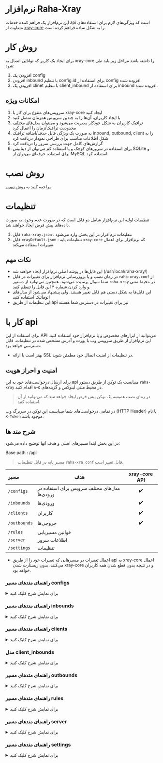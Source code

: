 # نرم‌افزار Raha-Xray

این نرم‌افزار یک فراهم کننده خدمات api است که ویژگی‌های‌‌ لازم برای استفاده‌های متفاوت از [xray-core](https://github.com/XTLS/Xray-core) را به شکل ساده فراهم کرده است.

# روش کار
برای ایجاد یک کاربر که توانایی اتصال به xray-core را داشته باشد مراحل زیر باید طی شود:
1. افزودن یک config
2. افزودن inbound با تنظیم config.id برای استفاده از config افزوده شده
3. افزودن یک clinet با تنظیم client_inbound برای استفاده از inbound افزوده شده.

## امکانات ویژه
1. سرویس‌های‌‌ متنوع برای کار با xray-core ایجاد کنید
2. با ایجاد کاربران، آن‌ها را به چندین سرویس همزمان متصل کنید
3. ترافیک کاربران به شکل خودکار مدیریت می‌شود و می‌توان مدل‌های‌‌ مختلف محدودیت ترافیک/زمان را اعمال کرد
4. به صورت یک ویژگی قابل حذف/اضافه ترافیک inbound, outbound, client را به شکل اطلاعات مناسب برای طراحی نمودار دریافت کرد
5. گزارش‌های‌‌ کامل جهت بررسی سرور را دریافت کرد
6. برای استفاده در سرور‌های‌‌ کوچک و با استفاده کم می‌توان از دیتابیس SQLite و برای استفاده حرفه‌ای می‌توان از MySQL استفاده کرد.


# روش نصب
مراجعه کنید به [روش نصب](https://github.com/Raha-Project/Raha/blob/main/README-FA.md#%D8%B1%D9%88%D8%B4-%D9%87%D8%A7%DB%8C-%D9%86%D8%B5%D8%A8)

# تنظیمات
تنظیمات اولیه این نرم‌افزار شامل دو فایل است که در صورت عدم وجود، به صورت داده‌های‌‌ پیش فرض ایجاد خواهند شد.
1. فایل `raha-xray.json` : تنظیمات نرم‌افزار در این بخش وارد می‌شود
2. فایل `xrayDefault.json` : تنظیمات پایه `xray-core` که نرم‌افزار برای اعمال تغییرات استفاده می‌کند.

## نکات مهم
* این فایل‌ها در پوشه اصلی نرم‌افزار ایجاد خواهند شد
(/usr/local/raha-xray/)
* در زمان نصب و یا بروزرسانی نرم‌افزار برای تغییرات در فایل `raha-xray.conf` از شما سوال پرسیده می‌شود. همچنین می‌توانید از دستور `raha-xray` در محیط متنی و وارد کردن شماره ۴ این فایل را تنیظم کنید.
* این فایل‌ها به شکل دستی هم قابل تغییر هستند. ولی پیشنهاد می‌شود از مدل‌های‌‌ اتوماتیک استفاده کنید
* این تنظیمات از طریق api نیز برای تغییرات در دسترس شما هستند

# کار با api
برای استفاده از این API می‌توانید از ابزار‌های‌‌ مخصوص و یا نرم‌افزار خود استفاده کنید.
این نرم‌افزار از طریق سرویس وب با پورت و آدرس مشخص شده در تنظیمات، قابل دسترسی خواهد بود.
* بهتر است با ارائه SSL در تنظیمات از امنیت اتصال خود مطمئن شوید.

## امنیت و احراز هویت
برای ارسال درخواست‌های‌‌ خود به این api میبایست یک توکن از طریق دستور `raha-xray` در محیط متنی لینوکس و گزینه‌های‌‌ ۵-۸ اقدام کنید.
> در زمان نصب همیشه یک توکن پیش فرض ایجاد خواهد شد که می‌توانید از آن استفاده کنید.

در تمامی درخواست‌های‌‌ شما میبایست این توکن در سربرگ وب (HTTP Header) با نام `X-Token` موجود باشد.

## شرح متد ها
در این بخش ابتدا مسیر‌های‌‌ اصلی و هدف آنها توضیح داده می‌شود:

Base path : /api
> مسیر پایه در فایل تنظیمات `raha-xra.conf` قابل تغییر است.

| مسیر | هدف | xray-core API |
| :------------ | --------------------------------------------------- | :----------------: |
| `/configs`    | مدل‌های‌‌ مختلف سرویس برای استفاده در ورودی‌ها | :heavy_check_mark: |
| `/inbounds`   | ورودی‌ها                                           | :heavy_check_mark: |
| `/clients`    | کاربران                                            | :heavy_check_mark: |
| `/outbounds`  | خروجی‌ها                                           | :heavy_check_mark: |
| `/rules`      | قوانین مسیریابی                                   |                    |
| `/server`     | اطلاعات سرور                                        |                    |
| `/settings`   | تنظیمات                                             |                    |

* اعمال تغییرات در مسیرهایی که تغییرات خود را از طریق api به xray-core اعمال می‌کنند، بدون ریستارت شدن xray-core  و در نتیجه بدون قطع شدن همه کاربران خواهد بود.

### راهنمای متدهای مسیر configs

<details>
  <summary>برای نمایش شرح کلیک کنید</summary>

مدل تعریف شده
```go
type Config struct {
	Id             uint     `json:"id" form:"id" gorm:"primaryKey;autoIncrement"`
	Protocol       Protocol `json:"protocol" form:"protocol"`
	Settings       string   `json:"settings" form:"settings"`
	StreamSettings string   `json:"streamSettings" form:"streamSettings"`
	Sniffing       string   `json:"sniffing" form:"sniffing"`
	ClientSettings string   `json:"clientSettings" form:"clientSettings"`
}
```
**API methods:**
Base: /api/configs

| Method | Path                            | Action                                    | Request Body |
| :----: | ------------------------------- | ----------------------------------------- | ------------ |
| `GET`  | `"/"`                           | Get all configs                           | -            |
| `GET`  | `"/get/:id"`                    | Get a config with config.id               | -            |
| `POST` | `"/save"`                       | Add/Edit a config                         | [JSON](#%D8%B4%D8%B1%D8%AD-apiconfigssave)     |
| `POST` | `"/del/:id"`                    | Delete a config                           | -            |

##### نمونه json برای ارسال در /save:
```json
{
    "id": 1,
    "protocol": "vless",
    "settings": "{\"decryption\":\"none\",\"fallbacks\": []}",
    "streamSettings": "{\"network\": \"tcp\",\"security\": \"none\"}",
    "sniffing": "{\"destOverride\": [\"http\",\"tls\",\"quic\"],\"enabled\": true}",
    "clientSettings": ""
}
```
##### شرح /api/configs/save
| پارمتر | نوع | الزامی | توضیح |
| :---------------- | :----: | :--: | ------------------------------------- |
| `id`              | uint   | No   | در صورت عدم وجود، رکورد جدیدی ایجاد و در صورت وجود، رکورد ذکر شده ویرایش می‌شود |
| `protocol`        | string | Yes  | Inbound protocol                      |
| `settings`        | string | Yes  | تنظیمات پروتکل، بدون بخش کاربران      |
| `streamSettings`  | string | Yes  | تنظیمات [stream](https://xtls.github.io/en/config/transport.html#streamsettingsobject) |
| `clientSettings`  | string | No   | تنظیماتی که برای لینک کاربران نیاز دارید |

</details>

### راهنمای متدهای مسیر inbounds
<details>
  <summary>برای نمایش شرح کلیک کنید</summary>

مدل تعریف شده
```go
type Inbound struct {
	Id     uint   `json:"id" form:"id" gorm:"primaryKey;autoIncrement"`
	Name   string `json:"name" form:"name"`
	Enable bool   `json:"enable" form:"enable" gorm:"default:true"`

	// config part
	Listen   string `json:"listen" form:"listen"`
	Port     uint   `json:"port" form:"port"`
	ConfigId uint   `gorm:"not null" json:"configId" form:"configId"`
	Config   Config `gorm:"foreignKey:ConfigId;references:Id" json:"config"`
	Tag      string `gorm:"unique" json:"tag" form:"tag"`

	// clients part
	ClientInbounds []ClientInbound `gorm:"foreignKey:InboundId;references:Id" json:"clients"`
}
```
**API methods:**
Base: /api/inbounds

| Method | Path                            | Action                                    | Request Body |
| :----: | ------------------------------- | ----------------------------------------- | ------------ |
| `GET`  | `"/"`                           | Get all inbounds                          | -            |
| `GET`  | `"/get/:id"`                    | Get an inbound with inbound.id            | -            |
| `POST` | `"/save"`                       | Add/Edit an inbound                       | [JSON](#%D8%B4%D8%B1%D8%AD-apiinboundssave)     |
| `POST` | `"/del/:id"`                    | Delete an inbound                         | -            |
| `GET`  | `"/traffics/:tag"`              | Get an inbound's traffics ( if enabled )  | -            |

##### نمونه json برای ارسال در /save:
```json
{
    "id": 2,
    "name": "inbound-2",
    "enable": true,
    "listen": "",
    "port": 443,
    "configId": 1,
    "tag": "in-2"
}
```
##### شرح /api/inbounds/save
| پارمتر | نوع | الزامی | توضیح |
| :---------------- | :----: | :--: | ------------------------------------- |
| `id`              | uint   | No   | در صورت عدم وجود، رکورد جدیدی ایجاد و در صورت وجود، رکورد ذکر شده ویرایش می‌شود |
| `name`            | string | No   | اسم ورودی                             |
| `enable`          | bool   | Yes  | فعال/ غیرفعال بودن                    |
| `listen`          | string | No   | آدرس IP که ورودی به آن گوش می‌دهد      |
| `port`            | uint   | Yes  | پورتی که ورودی به آن گوش می‌دهد        |
| `configId`        | uint   | Yes  | شماره ID که configs با آن معرفی شده   |
| `tag`             | string | Yes  | تگ اینباند ( باید یکتا باشد )         |

* در زمان دریافت inbound کاربران مربوطه نیز لیست خواهند شد. [مدل client_inbound](#%D9%85%D8%AF%D9%84-client_inbounds). همچنین اطلاعات Config نیز قابل مشاهده است.

</details>

### راهنمای متدهای مسیر clients
<details>
  <summary>برای نمایش شرح کلیک کنید</summary>

مدل تعریف شده
```go
type Client struct {
	Id     uint   `json:"id" form:"id" gorm:"primaryKey;autoIncrement"`
	Name   string `json:"name" form:"name" gorm:"unique"`
	Enable bool   `json:"enable" form:"enable" gorm:"default:true"`
	Quota  uint64 `json:"quota" form:"quota" gorm:"default:0"`
	Expiry uint64 `json:"expiry" form:"expiry" gorm:"default:0"`
	Reset  uint   `json:"reset" from:"reset" gorm:"default:0"`
	Once   uint   `json:"once" from:"once" gorm:"default:0"`
	Up     uint64 `json:"up" form:"up" gorm:"default:0"`
	Down   uint64 `json:"down" form:"down" gorm:"default:0"`
	Remark string `json:"remark" form:"remark"`

	// inbounds part
	ClientInbounds []ClientInbound `gorm:"foreignKey:ClientId;references:Id" json:"inbounds"`
}
```
**API methods:**
Base: /api/clients

| Method | Path                            | Action                                    | Request Body |
| :----: | ------------------------------- | ----------------------------------------- | ------------ |
| `GET`  | `"/"`                           | Get all clients                           | -            |
| `GET`  | `"/get/:id"`                    | Get a client with client.id               | -            |
| `POST` | `"/add"`                        | Add client(s)                             | [JSON](#%D8%B4%D8%B1%D8%AD-apiclientsadd) |
| `POST` | `"/update"`                     | Edit a client                             | [JSON](#%D8%B4%D8%B1%D8%AD-apiclientsupdate) |
| `POST` | `"/inbounds/:id"`               | Edit inbounds of a client with client.id  | [JSON](#%D8%B4%D8%B1%D8%AD-apiclientsinbounds) |
| `POST` | `"/del/:id"`                    | Delete a client                           | -            |
| `POST` | `"/onlines"`                    | Get the list of last online users         | -            |
| `GET`  | `"/traffics/:tag"`              | Get traffics ( if enabled )               | -            |

##### نمونه json برای ارسال در /add:
```json
[
    {
        "name": "client1",
        "enable": true,
        "quota": 0,
        "expiry": 0,
        "reset": 0,
        "once": 0,
        "up": 0,
        "down": 0,
        "remark": "exampleRemark1",
        "inbounds": [
            {
                "inboundId": 1,
                "config": "{\n  \"id\": \"62f65b16-b6d3-48af-9d13-8c200b002505\"\n}"
            },
            {
                "inboundId": 2,
                "config": "{\n  \"password\": \"fc8f3f8651bc\"\n}"
            }
        ]
    },
    {
        "name": "client2",
        "enable": true,
        "quota": 102400,
        "expiry": 0,
        "reset": 0,
        "once": 0,
        "up": 0,
        "down": 0,
        "remark": "Remark2",
        "inbounds": [
            {
                "inboundId": 2,
                "config": "{\n  \"password\": \"8c200b002505\"\n}"
            }
        ]
    }
]
```
##### شرح /api/clients/add
| پارمتر | نوع | الزامی | توضیح |
| :---------------- | :----: | :--: | ------------------------------------- |
| `name`            | string | Yes  | اسم کاربر (باید یکتا باشد)            |
| `enable`          | bool   | Yes  | فعال/ غیرفعال بودن                    |
| `quota`           | uint64 | No   | مقدار بایت حجم مجاز کاربر در دوره زمانی |
| `expiry`          | uint64 | No   | مقدار زمان به میلی ثانیه برای انقضای کاربر (unix epoch) |
| `reset`           | uint   | No   | روزهای شارژ در هر دوره زمانی          |
| `once`            | uint   | No   | روزهای شارژ اولین دوره پس از اولین اتصال |
| `up`              | uint64 | No   | مقدار آپلود کاربر به بایت             |
| `down`            | uint64 | No   | مقدار دانلود کاربر به بایت            |
| `remark`          | string | No   | نام مستعار در لینک‌ها                 |
| `inbounds`        | client_inbounds | No   | ورودی‌های‌‌ قابل استفاده کاریر |

##### نمونه json برای ارسال در /update:

برای بروزرسانی کاربر نیازی به ارسال همه فیلدها ندارید (نسخه 0.0.2 و بالاتر)

* نمونه ارسال همه فیلدها
```json
{
    "id": 1,
    "name": "Test1",
    "enable": true,
    "quota": 0,
    "expiry": 0,
    "reset": 0,
    "once": 0,
    "up": 0,
    "down": 0,
    "remark": "theFirstTest"
}
```
* نمونه برای ریست ترافیک کاربر
```json
{
    "id": 1,
    "up": 0,
    "down": 0
}
```

* نمونه برای غیرفعال کردن کاربر
```json
{
    "id": 1,
    "enable": false
}
```

##### شرح /api/clients/update
| پارمتر | نوع | الزامی | توضیح |
| :---------------- | :----: | :--: | ------------------------------------- |
| `id`              | uint   | Yes  |شناسه یکتای کاربر(ID) مورد نظر برای ویرایش|
| `name`            | string | No   | اسم کاربر (باید یکتا باشد)            |
| `enable`          | bool   | No  | فعال/ غیرفعال بودن                    |
| `quota`           | uint64 | No   | مقدار بایت حجم مجاز کاربر در دوره زمانی |
| `expiry`          | uint64 | No   | مقدار unix epoch به میلی ثانیه برای انقضای کاربر |
| `reset`           | uint   | No   | روزهای شارژ در هر دوره زمانی          |
| `once`            | uint   | No   | روزهای شارژ اولین دوره پس از اولین اتصال |
| `up`              | uint64 | No   | مقدار آپلود کاربر به بایت             |
| `down`            | uint64 | No   | مقدار دانلود کاربر به بایت            |
| `remark`          | string | No   | نام مستعار در لینک‌ها                 |

##### نمونه json برای ارسال در /inbounds:
```json
[
        {
          "id": 38,
          "inboundId": 1,
          "config": "{\"id\": \"fbcad46d-c9ab-40a3-a3cc-5d1ccf9269b7\"\n}"
        }
]
```

##### شرح /api/clients/inbounds
| پارمتر | نوع | الزامی | توضیح |
| :---------------- | :----: | :--: | ------------------------------------- |
| `id`              | uint   | No   | در صورت عدم وجود، رکورد جدیدی ایجاد و در صورت وجود، رکورد ذکر شده ویرایش می‌شود |
| `inboundId`       | uint   | Yes  | شماره ورودی (inbound_id)              |
| `config`          | string | Yes  | تنظیمات کاربر برای این ورودی          |

</details>

### مدل client_inbounds
<details>
  <summary>برای نمایش شرح کلیک کنید</summary>

```go
type ClientInbound struct {
	Id        uint   `json:"id" form:"id" gorm:"primaryKey;autoIncrement"`
	InboundId uint   `json:"inboundId" form:"inboundId"`
	ClientId  uint   `json:"clientId" form:"clientId"`
	Config    string `json:"config" form:"config"`
}
```
##### نمونه json دریافتی در inbounds و clients:
```json
[
        {
          "id": 38,
          "inboundId": 1,
          "clientId": 1,
          "config": "{\"id\": \"fbcad46d-c9ab-40a3-a3cc-5d1ccf9269b7\"\n}"
        }
]
```
</details>

### راهنمای متدهای مسیر outbounds

<details>
  <summary>برای نمایش شرح کلیک کنید</summary>

مدل تعریف شده
```go
type Outbound struct {
	Id             uint   `json:"id" form:"id" gorm:"primaryKey;autoIncrement"`
	SendThrough    string `json:"sendThrough" form:"sendThrough"`
	Protocol       string `json:"protocol" form:"protocol"`
	Settings       string `json:"settings" form:"settings"`
	Tag            string `gorm:"unique" json:"tag" form:"tag"`
	StreamSettings string `json:"streamSettings" form:"streamSettings"`
	ProxySettings  string `json:"proxySettings" form:"proxySettings"`
	Mux            string `json:"mux" form:"mux"`
}
```
**API methods:**
Base: /api/outbounds

| Method | Path                            | Action                                    | Request Body |
| :----: | ------------------------------- | ----------------------------------------- | ------------ |
| `GET`  | `"/"`                           | Get all outbounds                         | -            |
| `GET`  | `"/get/:id"`                    | Get an outbound with inbound.id           | -            |
| `POST` | `"/save"`                       | Add/Edit an outbound                      | [JSON](#%D8%B4%D8%B1%D8%AD-apioutboundssave)     |
| `POST` | `"/del/:id"`                    | Delete an outbound                        | -            |
| `GET`  | `"/traffics/:tag"`              | Get an outbound's traffics ( if enabled ) | -            |

##### نمونه json برای ارسال در /save:
```json
{
    "id": 1,
    "sendThrough": "",
    "protocol": "freedom",
    "settings": "{\"domainStrategy\": \"UseIPv6\"}",
    "tag": "direct-IPv6",
    "streamSettings": "",
    "proxySettings": "",
    "mux": ""
}
```
##### شرح /api/outbounds/save
| پارمتر | نوع | الزامی | توضیح |
| :---------------- | :----: | :--: | ------------------------------------- |
| `id`              | uint   | No   | در صورت عدم وجود، رکورد جدیدی ایجاد و در صورت وجود، رکورد ذکر شده ویرایش می‌شود |
| `sendThrough`     | string | No   | آدرس IP سرور که می‌خواهید ترافیک از این آدرس خارج شود |
| `protocol`        | string | Yes  | پروتکل خروجی                          |
| `settings`        | string | No   | تنظیمات                               |
| `tag`             | string | Yes  | تگ خروجی ( باید یکتا باشد )           |
| `streamSettings`  | string | No   | تنظیمات استریم                        |
| `proxySettings`   | string | No   | ارسال خروجی به یک خروجی دیگر با تگ    |
| `mux`             | string | No   | تنظیمات مولتیپلکس                     |

[توضیحات بیشتر](https://xtls.github.io/en/config/outbound.html)

</details>

### راهنمای متدهای مسیر rules
<details>
  <summary>برای نمایش شرح کلیک کنید</summary>

مدل تعریف شده
```go
type Rule struct {
	Id            uint   `json:"id" form:"id" gorm:"primaryKey;autoIncrement"`
	DomainMatcher string `json:"domainMatcher" form:"domainMatcher"`
	Type          string `json:"type" form:"type"`
	Domain        string `json:"domain" form:"domain"`
	Ip            string `json:"ip" form:"ip"`
	Port          string `json:"port" form:"port"`
	SourcePort    string `json:"sourcePort" form:"sourcePort"`
	Network       string `json:"network" form:"network"`
	Source        string `json:"source" form:"source"`
	User          string `json:"user" form:"user"`
	InboundTag    string `json:"inboundTag" form:"inboundTag"`
	Protocol      string `json:"protocol" form:"protocol"`
	Attrs         string `json:"attrs" form:"attrs"`
	OutboundTag   string `json:"outboundTag" form:"outboundTag"`
	BalancerTag   string `json:"balancerTag" form:"balancerTag"`
}
```
**API methods:**
Base: /api/rules

| Method | Path                            | Action                                    | Request Body |
| :----: | ------------------------------- | ----------------------------------------- | ------------ |
| `GET`  | `"/"`                           | Get all rules                             | -            |
| `GET`  | `"/get/:id"`                    | Get a rule with rule.id                   | -            |
| `POST` | `"/save"`                       | Add/Edit a rule                           | [JSON](#%D8%B4%D8%B1%D8%AD-apirulessave) |
| `POST` | `"/del/:id"`                    | Delete a rule                             | -            |

##### نمونه json برای ارسال در /save:
```json
{
    "id": 1,
    "domainMatcher": "hybrid",
    "type": "field",
    "domain": "[\"baidu.com\", \"qq.com\", \"geosite:cn\"]",
    "ip": "[\"::/0\"]",
    "port": "53,443,1000-2000",
    "sourcePort": "53,443,1000-2000",
    "network": "tcp",
    "source": "[\"10.0.0.1\"]",
    "user": "[\"love@xray.com\"]",
    "inboundTag": "[\"tag-vmess\"]",
    "protocol": "[\"http\", \"tls\", \"bittorrent\"]",
    "attrs": "{ \":method\": \"GET\" }",
    "outboundTag": "direct",
    "balancerTag": "balancer"
}
```
##### شرح /api/rules/save
| پارمتر | نوع | الزامی | توضیح |
| :---------------- | :----: | :--: | ------------------------------------- |
| `id`              | uint   | No   | در صورت عدم وجود، رکورد جدیدی ایجاد و در صورت وجود، رکورد ذکر شده ویرایش می‌شود |
| `domainMatcher`   | string | No   | الگوریتم تطبیق دامنه                  |
| `domain`          | string | No   | دامنه‌ها                              |
| `ip`              | string | No   | آدرس‌های‌‌ IP مقصد                      |
| `port`            | string | No   | پورت‌های‌‌ مقصد                         |
| `sourcePort`      | string | No   | پورت مبدا                             |
| `network`         | string | No   | شبکه استفاده شده (tcp/udp)            |
| `source`          | string | No   | آدرس‌های‌‌ IP مبدا                      |
| `user`            | string | No   | کاربر‌ها                              |
| `inboundTag`      | string | No   | تگ‌های‌‌ ورودی                          |
| `protocol`        | string | No   | پرتکل‌های‌‌ ارتباط                      |
| `attrs`           | string | No   | ویژگی‌های‌‌ سربرگ درخواست               |
| `outboundTag`     | string | Yes  | تگ خروجی                              |
| `balancerTag`     | string | No   | تگ LoadBalancer                       |

[توضیحات بیشتر](https://xtls.github.io/en/config/routing.html#ruleobject)

</details>

### راهنمای متدهای مسیر server
<details>
  <summary>برای نمایش شرح کلیک کنید</summary>

این متد برای دریافت و ارسال اطلاعات سرور قابل استفاده است. 

**API methods:**
Base: /api/server

| Method | Path                            | Action                                    | Request Body |
| :----: | ------------------------------- | ----------------------------------------- | ------------ |
| `POST` | `"/status"`                     | Get all statistics of server              | -            |
| `POST` | `"/getXrayVersion"`             | Get xray-core version                     | -            |
| `POST` | `"/setXrayVersion/:version"`    | Change the xray-core version              | -            |
| `POST` | `"/stopXrayService"`            | Stop xray-core service                    | -            |
| `POST` | `"/restartXrayService"`         | Restart xray-core service                 | -            |
| `POST` | `"/getConfigJson"`              | Download the configuration of xray-core   | -            |
| `POST` | `"/logs/:app/:count"`           | Get logs of services                      | -            |
| `POST` | `"/getNewX25519Cert"`           | Get reality keys                          | -            |

##### نمونه json دریافتی از /status:
```json
{
    "cpu": 2.676659528908924,
    "cpuCount": 4,
    "mem": {
        "current": 691990528,
        "total": 4123820032
    },
    "swap": {
        "current": 0,
        "total": 1073737728
    },
    "disk": {
        "current": 30789402624,
        "total": 62671097856
    },
    "xray": {
        "state": "running",
        "version": "1.8.4"
    },
    "uptime": 42755,
    "loads": [
        0.08,
        0.03,
        0
    ],
    "tcpCount": 7,
    "udpCount": 3,
    "netIO": {
        "up": 0,
        "down": 0
    },
    "netTraffic": {
        "sent": 21401,
        "recv": 51696
    },
    "appStats": {
        "threads": 10,
        "mem": 15045896
    },
    "xrayStats": {
        "NumGoroutine": 29,
        "NumGC": 572,
        "Alloc": 4047584,
        "TotalAlloc": 998091656,
        "Sys": 36017416,
        "Mallocs": 2650983,
        "Frees": 2637414,
        "LiveObjects": 13569,
        "PauseTotalNs": 1274427636,
        "Uptime": 42426
    },
    "hostInfo": {
        "hostname": "1681e5650ba4",
        "ipv4": "172.18.0.5/16 ",
        "ipv6": ""
    }
}
```

</details>

### راهنمای متدهای مسیر settings
<details>
  <summary>برای نمایش شرح کلیک کنید</summary>

این متد برای دریافت و ارسال تنظیمات نرم‌افزار قابل استفاده است. 

**API methods:**
Base: /api/settings

| Method | Path                            | Action                                    | Request Body |
| :----: | ------------------------------- | ----------------------------------------- | ------------ |
| `POST` | `"/getXrayDefault"`             | Get xray-core base configuration          | -            |
| `POST` | `"/setXrayDefault"`             | Change xray-core base configuration       | JSON         |
| `POST` | `"/getSettings"`                | Get App Configuration                     | -            |
| `POST` | `"/setSettings"`                | Update App Configuration                  | [JSON](#%D8%B4%D8%B1%D8%AD-apisettingssetsettings) |
| `POST` | `"/restartApp"`                 | Restart Raha-Xray                         | -            |

##### نمونه json برای ارسال در /setXrayDefault:
```json
{
  "log": {
    "loglevel": "warning",
    "access": "/dev/null"
  },
  "api": {
    "tag": "api",
    "services": ["HandlerService", "LoggerService", "StatsService"]
  },
  "inbounds": [
    {
      "tag": "api",
      "listen": "127.0.0.1",
      "port": 62789,
      "protocol": "dokodemo-door",
      "settings": {
        "address": "127.0.0.1"
      }
    }
  ],
  "outbounds": [
    {
      "tag": "direct",
      "protocol": "freedom",
      "settings": {}
    },
    {
      "tag": "blocked",
      "protocol": "blackhole",
      "settings": {}
    }
  ],
  "policy": {
    "levels": {
      "0": {
        "statsUserDownlink": true,
        "statsUserUplink": true
      }
    },
    "system": {
      "statsInboundDownlink": true,
      "statsInboundUplink": true,
      "statsOutboundUplink": true,
      "statsOutboundDownlink": true
    }
  },
  "routing": {
    "domainStrategy": "AsIs",
    "rules": [
      {
        "type": "field",
        "inboundTag": ["api"],
        "outboundTag": "api"
      },
      {
        "type": "field",
        "outboundTag": "blocked",
        "ip": ["geoip:private"]
      },
      {
        "type": "field",
        "outboundTag": "blocked",
        "protocol": ["bittorrent"]
      }
    ]
  },
  "stats": {}
}
```

##### نمونه json برای ارسال در /setSettings:
```json
{
    "listen": "",
    "domain": "",
    "port": 8080,
    "certFile": "",
    "keyFile": "",
    "basePath": "/api",
    "timeLocation": "Asia/Tehran",
    "dbType": "mysql",
    "dbAddr": "root:rahaXray@tcp(localhost:3306)",
    "trafficDays": 30
}
```
##### شرح /api/settings/setSettings
| پارمتر | نوع | الزامی | توضیح |
| :---------------- | :----: | :--: | ------------------------------------- |
| `listen`          | string | Yes  | آدرس IP برای سرویس api                |
| `domain`          | string | Yes  | دامنه api                             |
| `port`            | string | Yes  | پورت api                              |
| `certFile`        | string | Yes  | آدرس فایل گواهی دیجیتال               |
| `keyFile`         | string | Yes  | آدرس فایل کلید گواهی دیجیتال          |
| `basePath`        | string | Yes  | مسیر پیشفرض (default: /api)           |
| `timeLocation`    | string | Yes  | منطقه زمانی                           |
| `dbType`          | string | Yes  | نوع دیتابیس (SQLite/MySQL)            |
| `dbAddr`          | string | Yes  | آدرس دیتابیس                          |
| `trafficDays`     | string | Yes  | روزهای ذخیره اطلاعات مصرف              |

</details>
